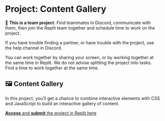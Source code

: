 # Project: Content Gallery

<aside>

👥 **This is a team project**. Find teammates in Discord, communicate with them,
then join the Replit team together and schedule time to work on the project.

If you have trouble finding a partner, or have trouble with the project, use the
help channel in Discord.

You can work together by sharing your screen, or by working together at the same time in Replit. We do not advise splitting the project into tasks. Find a time to work together at the same time.

</aside>

## 🖼️ Content Gallery

In this project, you’ll get a chance to combine interactive elements with CSS and JavaScript to build an interactive gallery of content.

[**Access** and **submit** the project in Replit here](https://replit.com/team/tk8-web-foundations/Content-Gallery)